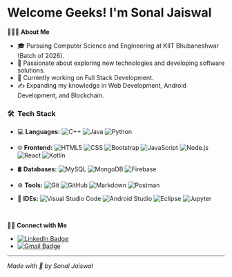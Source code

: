 <!--
**Sonal-Jaiswal/Sonal-Jaiswal** is a ✨ _special_ ✨ repository because its `README.md` (this file) appears on your GitHub profile.

Here are some ideas to get you started:

- 🔭 I’m currently working on ...
- 🌱 I’m currently learning ...
- 👯 I’m looking to collaborate on ...
- 🤔 I’m looking for help with ...
- 💬 Ask me about ...
- 📫 How to reach me: ...
- 😄 Pronouns: ...
- ⚡ Fun fact: ...

- 🏆 **Competitive Programming:**
  ![LeetCode](https://img.shields.io/badge/-LeetCode-333333?style=flat&logo=leetcode)
  ![CodeChef](https://img.shields.io/badge/-CodeChef-333333?style=flat&logo=codechef)
-->

# Welcome Geeks! I'm Sonal Jaiswal

👨🏻‍💻 **About Me**
- 🎓 Pursuing Computer Science and Engineering at KIIT Bhubaneshwar (Batch of 2026).
- 🧐 Passionate about exploring new technologies and developing software solutions.
- 💼 Currently working on Full Stack Development.
- ✍️ Expanding my knowledge in Web Development, Android Development, and Blockchain.

<h3> 🛠 &nbsp;Tech Stack</h3>

- 💻 **Languages:** 
  ![C++](https://img.shields.io/badge/-C++-333333?style=flat&logo=cplusplus&logoColor=00599C)
  ![Java](https://img.shields.io/badge/-Java-333333?style=flat&logo=java)
  ![Python](https://img.shields.io/badge/-Python-333333?style=flat&logo=python&logoColor=#F4F006)
  
- 🌐 **Frontend:**
  ![HTML5](https://img.shields.io/badge/-HTML5-333333?style=flat&logo=HTML5)
  ![CSS](https://img.shields.io/badge/-CSS-333333?style=flat&logo=CSS3&logoColor=1572B6)
  ![Bootstrap](https://img.shields.io/badge/-Bootstrap-333333?style=flat&logo=bootstrap&logoColor=563D7C)
  ![JavaScript](https://img.shields.io/badge/-JavaScript-333333?style=flat&logo=javascript)
  ![Node.js](https://img.shields.io/badge/-Node.js-333333?style=flat&logo=node.js)
  ![React](https://img.shields.io/badge/-React-333333?style=flat&logo=react)
  ![Kotlin](https://img.shields.io/badge/-Kotlin-333333?style=flat&logo=kotlin)

- 🛢 **Databases:**
  ![MySQL](https://img.shields.io/badge/-MySQL-333333?style=flat&logo=mysql)
  ![MongoDB](https://img.shields.io/badge/-MongoDB-333333?style=flat&logo=mongodb)
  ![Firebase](https://img.shields.io/badge/-Firebase-333333?style=flat&logo=firebase)

- ⚙️ **Tools:**
  ![Git](https://img.shields.io/badge/-Git-333333?style=flat&logo=git)
  ![GitHub](https://img.shields.io/badge/-GitHub-333333?style=flat&logo=github)
  ![Markdown](https://img.shields.io/badge/-Markdown-333333?style=flat&logo=markdown)
  ![Postman](https://img.shields.io/badge/-Postman-333333?style=flat&logo=postman)

- 🔧 **IDEs:**
  ![Visual Studio Code](https://img.shields.io/badge/-Visual%20Studio%20Code-333333?style=flat&logo=visual-studio-code&logoColor=007ACC)
  ![Android Studio](https://img.shields.io/badge/-Android%20Studio-333333?style=flat&logo=androidstudio&logoColor=#91FB97)
  ![Eclipse](https://img.shields.io/badge/-Eclipse-333333?style=flat&logo=eclipse-ide&logoColor=2C2255)
  ![Jupyter](https://img.shields.io/badge/-Jupyter-333333?style=flat&logo=jupyter)


<br/>

🤝🏻 **Connect with Me**
- [![LinkedIn Badge](https://img.shields.io/badge/-Sonal%20Jaiswal-blue?style=flat-square&logo=Linkedin&logoColor=white&link=https://www.linkedin.com/in/sonal-jaiswal/)](https://www.linkedin.com/in/sonal-jaiswal1103/)
- [![Gmail Badge](https://img.shields.io/badge/-sonaljaiswal@example.com-c14438?style=flat-square&logo=Gmail&logoColor=white&link=mailto:sonaljaiswal@example.com)](mailto:sonaljaiswal@example.com)

---

*Made with 💙 by Sonal Jaiswal*
